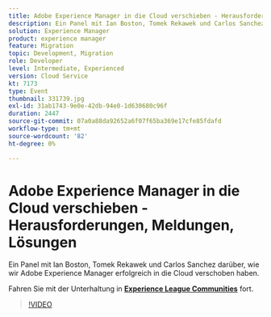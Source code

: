 ```yaml
---
title: Adobe Experience Manager in die Cloud verschieben - Herausforderungen, Meldungen, Lösungen
description: Ein Panel mit Ian Boston, Tomek Rekawek und Carlos Sanchez darüber, wie wir Adobe Experience Manager erfolgreich in die Cloud verschoben haben. Diese Sitzung wurde im Rahmen des Adobe Developers Live Content-Ereignisses bereitgestellt.
solution: Experience Manager
product: experience manager
feature: Migration
topic: Development, Migration
role: Developer
level: Intermediate, Experienced
version: Cloud Service
kt: 7173
type: Event
thumbnail: 331739.jpg
exl-id: 31ab1743-9e0e-42db-94e0-1d630680c96f
duration: 2447
source-git-commit: 07a0a88da92652a6f07f65ba369e17cfe85fdafd
workflow-type: tm+mt
source-wordcount: '82'
ht-degree: 0%

---
```


# Adobe Experience Manager in die Cloud verschieben - Herausforderungen, Meldungen, Lösungen

Ein Panel mit Ian Boston, Tomek Rekawek und Carlos Sanchez darüber, wie wir Adobe Experience Manager erfolgreich in die Cloud verschoben haben.

Fahren Sie mit der Unterhaltung in **[Experience League Communities](https://adobe.ly/36Yd3v6)** fort.

>[!VIDEO](https://video.tv.adobe.com/v/331739/?quality=12&learn=on&hidetitle=true)
